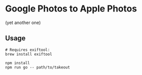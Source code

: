 # Google Photos to Apple Photos

(yet another one)

## Usage 

```
# Requires exiftool:
brew install exiftool

npm install
npm run go -- path/to/takeout
```
